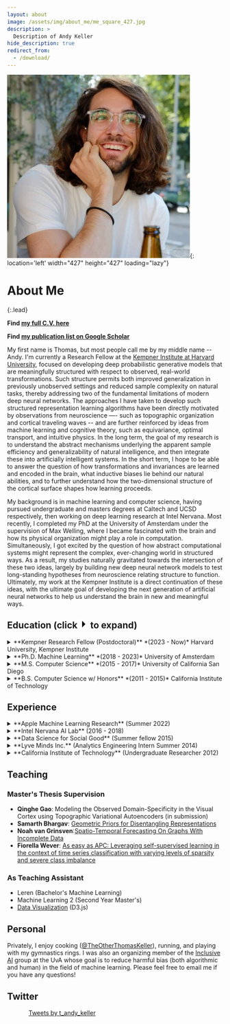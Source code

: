 ```yaml
---
layout: about
image: /assets/img/about_me/me_square_427.jpg
description: >
  Description of Andy Keller
hide_description: true
redirect_from:
  - /download/
---
```



![me](/assets/img/about_me/me_square_427.jpg){: location='left' width="427" height="427" loading="lazy"}


# About Me
{:.lead}

**Find [my full C.V. here](/assets/img/about_me/cv.pdf)**

**Find [my publication list on Google Scholar](https://scholar.google.com/citations?user=Tb86kC0AAAAJ)**


My first name is Thomas, but most people call me by my middle name -- Andy. I'm currently a Research Fellow at the [Kempner Institute at Harvard University](https://kempnerinstitute.harvard.edu), focused on developing deep probabilistic generative models that are meaningfully structured with respect to observed, real-world transformations. Such structure permits both improved generalization in previously unobserved settings and reduced sample complexity on natural tasks, thereby addressing two of the fundamental limitations of modern deep neural networks. The approaches I have taken to develop such structured representation learning algorithms have been directly motivated by observations from neuroscience —- such as topographic organization and cortical traveling waves -- and are further reinforced by ideas from machine learning and cognitive theory, such as equivariance, optimal transport, and intuitive physics. In the long term, the goal of my research is to understand the abstract mechanisms underlying the apparent sample efficiency and generalizability of natural intelligence, and then integrate these into artificially intelligent systems. In the short term, I hope to be able to answer the question of how transformations and invariances are learned and encoded in the brain, what inductive biases lie behind our natural abilities, and to further understand how the two-dimensional structure of the cortical surface shapes how learning proceeds.

My background is in machine learning and computer science, having pursued undergraduate and masters degrees at Caltech and UCSD respectively, then working on deep learning research at Intel Nervana. Most recently, I completed my PhD at the University of Amsterdam under the supervision of Max Welling, where I became fascinated with the brain and how its physical organization might play a role in computation. Simultaneously, I got excited by the question of how abstract computational systems might represent the complex, ever-changing world in structured ways. As a result, my studies naturally gravitated towards the intersection of these two ideas, largely by building new deep neural network models to test long-standing hypotheses from neuroscience relating structure to function. Ultimately, my work at the Kempner Institute is a direct continuation of these ideas, with the ultimate goal of developing the next generation of artificial neural networks to help us understand the brain in new and meaningful ways.


## Education (click <img src="/assets/img/about_me/triangle.jpg" width="20"/> to expand)
<details>
  <summary markdown="span"> **Kempner Research Fellow (Postdoctoral)** *(2023 - Now)* Harvard University, Kempner Institute   </summary>

  In Collaboration With: Talia Konkle, Demba Ba, Cengiz Pehlevan, Kanaka Rajan.
</details>

<details>
  <summary markdown="span"> **Ph.D. Machine Learning** *(2018 - 2023)* University of Amsterdam   </summary>

  Supervisor: Max Welling <br/>
  Thesis: Natural Inductive Biases for Artificial Intelligence
</details>

<details>
  <summary markdown="span"> **M.S. Computer Science** *(2015 - 2017)* University of California San Diego </summary>
Supervisor: Garrison Cottrell<br/>
Thesis: <emph>Comparison and Fine-grained Analysis of Sequence Encoders for Natural Language Processing</emph><br/>
</details>

<details>
  <summary markdown="span"> **B.S. Computer Science w/ Honors** *(2011 - 2015)* California Institute of Technology  </summary>
  Supervisor: Yasser Abu-Mostafa
</details>


## Experience
<details>
  <summary markdown="span">  **Apple Machine Learning Research** (Summer 2022)  </summary>
  <ul>
    <li> Developed ”Homomorphic Self-Supervised Learning”, a framework which subsumes data augmentation in self-supervised learning through structured equivariant representations. </li>
    <li> Published NeurIPS 2022 Self-Supervised Learninng Workshop paper based on work, full AISTATS paper still under review.  </li>
    <li> Additional work from collaboration in submission at ICML 2023 </li>
  </ul>
</details>


<details>
  <summary markdown="span">  **Intel Nervana AI Lab** (2016 - 2018)  </summary>
  <ul>
    <li> Deep Learning Data Scientist (Sept. 2017 - Sept. 2018) </li>
    <li> Algorithms Engineer Intern (June 2016 - June 2017)</li>
  </ul>
</details>

<details>
  <summary markdown="span"> **Data Science for Social Good** (Summer fellow 2015) </summary>
  <ul>
    <li>Project Page: <a href='http://www.dssgfellowship.org/project/improving-long-term-financial-soundness-by-identifying-causes-of-home-abandonment-in-mexico/'>Improving Long-Term Financial Soundness by Identifying Causes of Home Abandonment in Mexico</a></li>
    <li>Paper: <a href="https://www.kdd.org/kdd2016/papers/files/adf0913-ackermannA.pdf">Designing Policy Recommendations to Reduce Home Abandonment in Mexico</a> . KDD 2016</li>
  </ul>
</details>

<details>
  <summary markdown="span"> **Lyve Minds Inc.** (Analytics Engineering Intern Summer 2014) </summary>
  <ul>
    <li>Developed supervised learning algorithm for automatic editing and summarization of user generated handheld video based on predicted level of interest.</li>
  </ul>
</details>

<details>
  <summary markdown="span"> **California Institute of Technology** (Undergraduate Researcher 2012) </summary>

  <ul>
    <li>Paper: <a href="https://arxiv.org/abs/1308.1483">Experimental Realization of a Nonlinear Acoustic Lens with a Tunable Focus</a></li>
    <li>Gathered and analyzed waveforms from an acoustinc lens to determine optimal characteristics of interface materials.</li>
  </ul>
</details>

## Teaching
### Master's Thesis Supervision
- **Qinghe Gao**: Modeling the Observed Domain-Specificity in the Visual Cortex using Topographic Variational Autoencoders (in submission)
- **Samarth Bhargav**: [Geometric Priors for Disentangling Representations](http://scriptiesonline.uba.uva.nl/document/676481)
- **Noah van Grinsven**:[Spatio-Temporal Forecasting On Graphs With Incomplete Data](https://scripties.uba.uva.nl/search?id=719556)
- **Fiorella Wever**: [As easy as APC: Leveraging self-supervised learning in the context of time series classification with varying levels of sparsity and severe class imbalance](https://arxiv.org/abs/2106.15577)

### As Teaching Assistant
- Leren (Bachelor's Machine Learning)
- Machine Learning 2 (Second Year Master's)
- [Data Visualization](https://mas-dse.github.io/DSE241/exercises/) (D3.js) 

## Personal
Privately, I enjoy cooking ([@TheOtherThomasKeller](https://www.instagram.com/theotherthomaskeller/)), running, and playing with my gymnastics rings. I was also an organizing member of the [Inclusive AI](https://uva-iai.github.io/) group at the UvA whose goal is to reduce harmful bias (both algorithmic and human) in the field of machine learning. Please feel free to email me if you have any questions!

## Twitter

<div style="width: 100%; overflow: hidden;">
     <div style="margin-left: 50px; width: 350px; height: 454px; float: left;">  <a class="twitter-timeline" href="https://twitter.com/t_andy_keller?ref_src=twsrc%5Etfw">Tweets by t_andy_keller</a><script async src="https://platform.twitter.com/widgets.js" charset="utf-8"></script></div>
</div>
